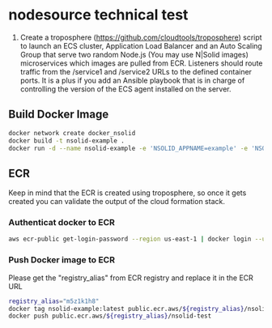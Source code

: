 # nodesource technical test

1. Create a troposphere (https://github.com/cloudtools/troposphere) script to launch an
ECS cluster, Application Load Balancer and an Auto Scaling Group that serve two
random Node.js (You may use N|Solid images) microservices which images are pulled
from ECR. Listeners should route traffic from the /service1 and /service2 URLs to
the defined container ports. It is a plus if you add an Ansible playbook that is in charge of
controlling the version of the ECS agent installed on the server.


## Build Docker Image 

```sh
docker network create docker_nsolid
docker build -t nsolid-example .
docker run -d --name nsolid-example -e 'NSOLID_APPNAME=example' -e 'NSOLID_COMMAND=console:9001' -e 'NSOLID_DATA=console:9002' -e 'NSOLID_BULK=console:9003' --network docker_nsolid -p 8888:8888 nsolid-example
```

## ECR
Keep in mind that the ECR is created using troposphere, so once it gets created you can validate the output of the cloud formation stack.

### Authenticat docker to ECR
```sh
aws ecr-public get-login-password --region us-east-1 | docker login --username AWS --password-stdin public.ecr.aws
```
### Push Docker image to ECR
Please get the "registry_alias" from ECR registry and replace it in the ECR  URL 
```sh
registry_alias="m5z1k1h8"
docker tag nsolid-example:latest public.ecr.aws/${registry_alias}/nsolid-test
docker push public.ecr.aws/${registry_alias}/nsolid-test

```






